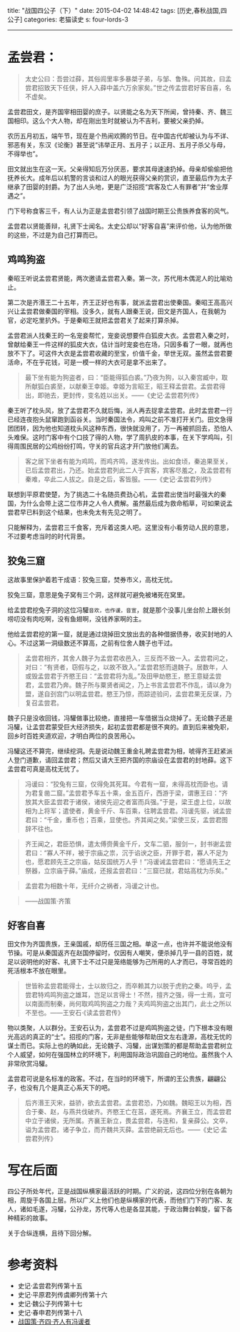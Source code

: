 title: "战国四公子（下）"
date: 2015-04-02 14:48:42
tags: [历史,春秋战国,四公子]
categories: 老猫读史
s: four-lords-3

---

# 孟尝君：

> 太史公曰：吾尝过薛，其俗闾里率多暴桀子弟，与邹、鲁殊。问其故，曰孟尝君招致天下任侠，奸人入薛中盖六万余家矣。”世之传孟尝君好客自喜，名不虚矣。

孟尝君田文，是齐国宰相田婴的庶子。以贤能之名为天下所闻，曾持秦、齐、魏三国相印。这么个大人物，却在刚出生时就被认为不吉利，要被父亲扔掉。

农历五月初五，端午节，现在是个热闹欢腾的节日。在中国古代却被认为与不详、邪恶有关，东汉《论衡》甚至说“讳举正月、五月子；以正月、五月子杀父与母，不得举也”。

田文就出生在这一天。父亲得知后万分厌恶，要求其母速速扔掉。母亲却偷偷把他抚养长大。成年后以机警的言谈和过人的眼光获得父亲的赏识，直至最后作为太子继承了田婴的封爵。为了出人头地，更是广泛招揽“宾客及亡人有罪者”并“舍业厚遇之”。

门下号称食客三千，有人认为正是孟尝君引领了战国时期王公贵族养食客的风气。

孟尝君以贤能善辩，礼贤下士闻名。太史公却以“好客自喜”来评价他，认为他所做的这些，不过是为自己打算而已。

<!-- more -->

## 鸡鸣狗盗 

秦昭王听说孟尝君贤能，两次邀请孟尝君入秦。第一次，苏代用木偶泥人的比喻劝止。

第二次是齐湣王二十五年，齐王正好也有事，就派孟尝君出使秦国。秦昭王高高兴兴让孟尝君做秦国的宰相。没多久，就有人跟秦王说，田文是齐国人，在我朝为官，必定吃里扒外。于是秦昭王就把孟尝君关了起来打算杀掉。

孟尝君派人找秦王的一名宠妾帮忙，宠妾说想要件白狐皮大衣。孟尝君入秦之时，曾献给秦王一件这样的狐皮大衣，估计当时宠妾也在场，只因多看了一眼，就再也放不下了。可这件大衣是孟尝君收藏的至宝，价值千金，举世无双。虽然孟尝君要活命，不在乎花钱，可是一模一样的大衣可是拿不出来了。

>最下坐有能为狗盗者，曰：“臣能得狐白裘。”乃夜为狗，以入秦宫臧中，取所献狐白裘至，以献秦王幸姬。幸姬为言昭王，昭王释孟尝君。孟尝君得出，即驰去，更封传，变名姓以出关。——《史记·孟尝君列传》

秦王听了枕头风，放了孟尝君不久就后悔，派人再去捉拿孟尝君。此时孟尝君一行已经连夜抱头鼠窜跑到函谷关。当时秦国法令，鸡叫之前不准打开关门。田文急得团团转，因为他也知道枕头风这种东西，很快就没用了，万一再被抓回去，恐怕人头难保。这时门客中有个口技了得的人物，学了周扒皮的本事，在关下学鸡叫，引得周围民居的公鸡纷纷打鸣，守关的官兵这才开门放他们离去。

> 客之居下坐者有能为鸡鸣，而鸡齐鸣，遂发传出。出如食顷，秦追果至关，已后孟尝君出，乃还。始孟尝君列此二人于宾客，宾客尽羞之，及孟尝君有秦难，卒此二人拔之。自是之后，客皆服。——《史记·孟尝君列传》

联想到平原君使楚，为了挑选二十名随员费劲心机，孟尝君出使当时最强大的秦国，为什么会带上这二位市井之人令人费解。虽然最后成为救命稻草，可如果说孟尝君早已料到这个结果，也未免太有先见之明了。

只能解释为，孟尝君三千食客，充斥着这类人吧。这里没有小看劳动人民的意思，不过要考虑当时的时代背景。

## 狡兔三窟 

这故事里保护着若干成语：狡兔三窟，焚券市义，高枕无忧。

狡兔三窟，意思是兔子窝有三个洞，这样就可避免被堵死在窝里。

给孟尝君挖兔子洞的这位冯驩`音欢，也作谖，音宣`，就是那个没事儿坐台阶上跟长剑唠叨没有肉吃啊，没有鱼翅啊，没钱养家啊的主。

他给孟尝君挖的第一窟，就是通过烧掉田文放出去的各种借据债券，收买封地的人心。不过这第一洞级数还不算高，之前有位舍人魏子也干过。

>孟尝君相齐，其舍人魏子为孟尝君收邑入，三反而不致一入。孟尝君问之，对曰：“有贤者，窃假与之，以故不致入。”孟尝君怒而退魏子。居数年，人或毁孟尝君于齐愍王曰：“孟尝君将为乱。”及田甲劫愍王，愍王意疑孟尝君，孟尝君乃奔。魏子所与粟贤者闻之，乃上书言孟尝君不作乱，请以身为盟，遂自刭宫门以明孟尝君。愍王乃惊，而踪迹验问，孟尝君果无反谋，乃复召孟尝君。

魏子只是没收回钱，冯驩做事比较绝，直接把一车借据当众烧掉了。无论魏子还是冯驩，让孟尝君蒙受巨大经济损失，起初孟尝君都是很不爽的。直到后来被免职，回乡时百姓夹道欢迎，才明白两位的良苦用心。

冯驩这还不算完，继续挖洞。先是说动魏王重金礼聘孟尝君为相，唬得齐王赶紧派人登门道歉，请回孟尝君；然后又请大王把齐国的宗庙设在孟尝君的封地薛。这下孟尝君可真是高枕无忧了。

> 冯谖曰：“狡兔有三窟，仅得免其死耳。今君有一窟，未得高枕而卧也。请为君复凿二窟。”孟尝君予车五十乘，金五百斤，西游于梁，谓惠王曰：“齐放其大臣孟尝君于诸侯，诸侯先迎之者富而兵强。”于是，梁王虚上位，以故相为上将军；遣使者，黄金千斤、车百乘，往聘孟尝君。冯谖先驱，诫孟尝君曰：“千金，重币也；百乘，显使也。齐其闻之矣。”梁使三反，孟尝君图辞不往也。

>齐王闻之，君臣恐惧，遣太傅赍黄金千斤，文车二驷，服剑一，封书谢孟尝君曰：“寡人不祥，被于宗庙之祟，沉于谄谀之臣，开罪于君，寡人不足为也，愿君顾先王之宗庙，姑反国统万人乎！”冯谖诫孟尝君曰：“愿请先王之祭器，立宗庙于薛。”庙成，还报孟尝君曰：“三窟已就，君姑高枕为乐矣。”

>孟尝君为相数十年，无纤介之祸者，冯谖之计也。

>——战国策·齐策

## 好客自喜

田文作为齐国贵族，王亲国戚，却历任三国之相。单这一点，也许并不能说他没有节操。可是从秦国返齐在赵国停留时，仅因有人嘲笑，便杀掉几乎一县的百姓，就足以说明他的好客、礼贤下士不过只是笼络能够为己所用的人才而已，寻常百姓的死活根本不放在眼里。

>世皆称孟尝君能得士，士以故归之，而卒赖其力以脱于虎豹之秦。呜乎，孟尝君特鸡鸣狗盗之雄耳，岂足以言得士！不然，擅齐之强，得一士焉，宜可以南面而制秦，尚何取鸡鸣狗盗之力哉？夫鸡鸣狗盗之出其门，此士之所以不至也。——王安石·《读孟尝君传》

物以类聚，人以群分。王安石认为，孟尝君不过是鸡鸣狗盗之徒，门下根本没有眼光高远的真正的“士”。招揽的门客，无非是些能够帮助田文左右逢源，高枕无忧的谋士而已。实际上也的确如此，无论魏子、冯驩，出谋划策的都是帮助孟尝君树立个人威望，如何在强国林立的环境下，利用国际政治巩固自己的地位。虽然我个人非常欣赏冯驩。

孟尝君可说是名标准的政客。不过，在当时的环境下，所谓的王公贵族，翩翩公子，也没有几个是真正心系天下的吧。

>后齐湣王灭宋，益骄，欲去孟尝君。孟尝君恐，乃如魏。魏昭王以为相，西合于秦、赵，与燕共伐破齐。齐愍王亡在莒，遂死焉。齐襄王立，而孟尝君中立于诸侯，无所属。齐襄王新立，畏孟尝君，与连和，复亲薛公。文卒，谥为孟尝君。诸子争立，而齐魏共灭薛。孟尝绝嗣无后也。——《史记·孟尝君列传》

# 写在后面

四公子所处年代，正是战国纵横家最活跃的时期。广义的说，这四位分别在各朝为相，周旋于各国上层。所以广义上他们也是纵横家的代表，而他们门下的门客、友人，诸如毛遂，冯驩，公孙龙，苏代等人也是各显其能，于政治舞台斡旋，留下各种精彩的故事。

关于合纵连横，且待下回分解。

# 参考资料

- 史记·孟尝君列传第十五
- 史记·平原君列传虞卿列传第十六
- 史记·魏公子列传第十七
- 史记·春申君列传第十八
- [战国策·齐四·齐人有冯谖者](http://www.guoxue.com/book/zhanguoce/0011.htm)

